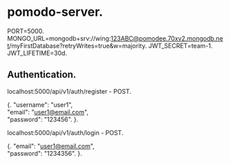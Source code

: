 # pomodo-server. 
PORT=5000.  
MONGO_URL=mongodb+srv://wing:123ABC@pomodee.70xv2.mongodb.net/myFirstDatabase?retryWrites=true&w=majority. 
JWT_SECRET=team-1. 
JWT_LIFETIME=30d. 


## Authentication. 
  localhost:5000/api/v1/auth/register - POST.   
  
   {. 
      "username": "user1",  
      "email": "user1@email.com",  
      "password": "123456". 
  }. 

  localhost:5000/api/v1/auth/login - POST.  
  
  {. 
      "email": "user1@email.com",  
      "password": "1234356". 
  }. 
